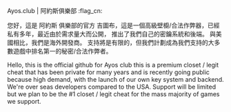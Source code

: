 Ayos.club | 阿約斯俱樂部 :flag_cn:

您好，這是 阿約斯 俱樂部的官方 吉圖布，這是一個高級壁櫥/合法作弊器，已經私有多年，最近由於需求量大而公開，
推出了我們自己的密鑰系統和後端。 與美國相比，我們是海外開發商。 支持將是有限的，但我們計劃成為我們支持的大多數遊戲中排名第一的秘密/合法作弊者。

Hello, this is the official github for Ayos club this is a premium closet / legit cheat that has been private
for many years and is recently going public because high demand, with the launch of our own key system and backend.
We're over seas developers compared to the USA. Support will be limited but we plan to be the #1 closet / legit cheat for the mass majority of games we support.
